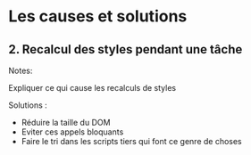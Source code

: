 # Les causes et solutions

## 2. Recalcul des styles pendant une tâche

Notes:

Expliquer ce qui cause les recalculs de styles

Solutions :

- Réduire la taille du DOM
- Eviter ces appels bloquants
- Faire le tri dans les scripts tiers qui font ce genre de choses
